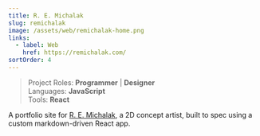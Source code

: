 ```yaml
---
title: R. E. Michalak
slug: remichalak
image: /assets/web/remichalak-home.png
links:
  - label: Web
    href: https://remichalak.com/
sortOrder: 4
---
```


> Project Roles: **Programmer** | **Designer**\
> Languages: **JavaScript**\
> Tools: **React**

A portfolio site for [R. E. Michalak](https://remichalak.com/), a 2D concept artist, built to spec using a custom markdown-driven React app.
